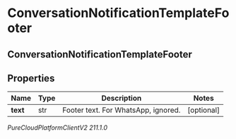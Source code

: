 # ConversationNotificationTemplateFooter

## ConversationNotificationTemplateFooter

## Properties

|Name | Type | Description | Notes|
|------------ | ------------- | ------------- | -------------|
| **text** | str | Footer text. For WhatsApp, ignored. | [optional] |



_PureCloudPlatformClientV2 211.1.0_
